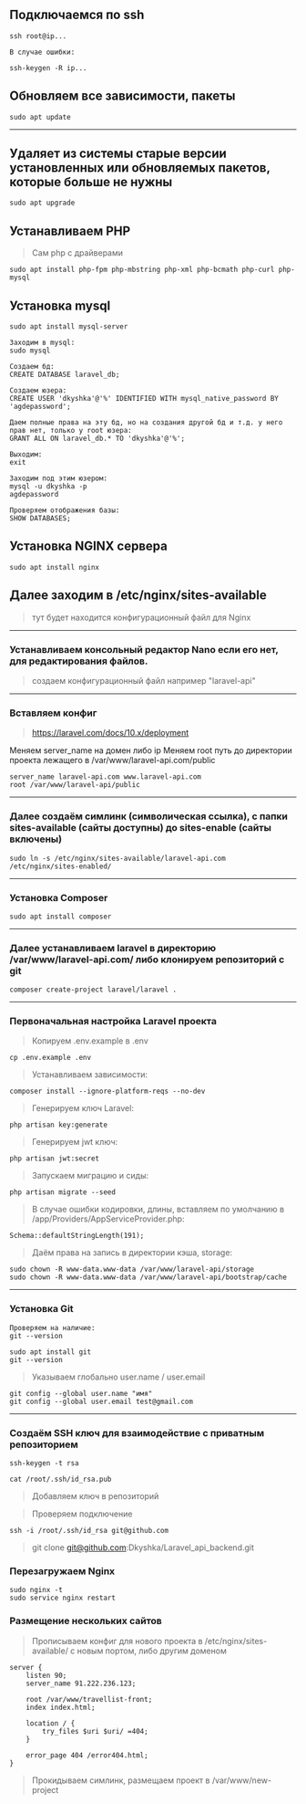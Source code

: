 ## Подключаемся по ssh

```
ssh root@ip...

В случае ошибки:

ssh-keygen -R ip...

```

## Обновляем все зависимости, пакеты
```
sudo apt update
```
---

## Удаляет из системы старые версии установленных или обновляемых пакетов, которые больше не нужны

```
sudo apt upgrade
```

## Устанавливаем PHP

> Сам php с драйверами

```
sudo apt install php-fpm php-mbstring php-xml php-bcmath php-curl php-mysql
```
## Установка mysql

```
sudo apt install mysql-server

Заходим в mysql:
sudo mysql

Создаем бд:
CREATE DATABASE laravel_db;

Создаем юзера:
CREATE USER 'dkyshka'@'%' IDENTIFIED WITH mysql_native_password BY 'agdepassword';

Даем полные права на эту бд, но на создания другой бд и т.д. у него прав нет, только у root юзера:
GRANT ALL ON laravel_db.* TO 'dkyshka'@'%';

Выходим:
exit

Заходим под этим юзером:
mysql -u dkyshka -p
agdepassword

Проверяем отображения базы:
SHOW DATABASES;

```

## Установка NGINX сервера

```
sudo apt install nginx
```
## Далее заходим в /etc/nginx/sites-available
> тут будет находится конфигурационный файл для Nginx

--- 
### Устанавливаем консольный редактор Nano если его нет, для редактирования файлов.
> создаем конфигурационный файл например "laravel-api"
---
### Вставляем конфиг
> https://laravel.com/docs/10.x/deployment

Меняем server_name на домен либо ip
Меняем root путь до директории проекта лежащего в /var/www/laravel-api.com/public

```
server_name laravel-api.com www.laravel-api.com
root /var/www/laravel-api/public
```

---

### Далее создаём симлинк (символическая ссылка), с папки sites-available (сайты доступны) до sites-enable (сайты включены)

```
sudo ln -s /etc/nginx/sites-available/laravel-api.com /etc/nginx/sites-enabled/
```

---

### Установка Composer

```
sudo apt install composer
```

---

### Далее устанавливаем laravel в директорию /var/www/laravel-api.com/ либо клонируем репозиторий с git

```
composer create-project laravel/laravel .
```
---

### Первоначальная настройка Laravel проекта
> Копируем .env.example в .env

```
cp .env.example .env
```
> Устанавливаем зависимости:
```
composer install --ignore-platform-reqs --no-dev
```
> Генерируем ключ Laravel:
```
php artisan key:generate
```
> Генерируем jwt ключ:
```
php artisan jwt:secret
```
> Запускаем миграцию и сиды:
```
php artisan migrate --seed
```
> В случае ошибки кодировки, длины, вставляем по умолчанию в /app/Providers/AppServiceProvider.php:
```
Schema::defaultStringLength(191);
```
> Даём права на запись в директории кэша, storage:
```
sudo chown -R www-data.www-data /var/www/laravel-api/storage
sudo chown -R www-data.www-data /var/www/laravel-api/bootstrap/cache
```

---
### Установка Git

```
Проверяем на наличие:
git --version 

sudo apt install git
git --version

```

> Указываем глобально user.name / user.email
```
git config --global user.name "имя"
git config --global user.email test@gmail.com

```

---

### Создаём SSH ключ для взаимодействие с приватным репозиторием
```
ssh-keygen -t rsa

cat /root/.ssh/id_rsa.pub

```
> Добавляем ключ в репозиторий

> Проверяем подключение

```
ssh -i /root/.ssh/id_rsa git@github.com

```
> git clone git@github.com:Dkyshka/Laravel_api_backend.git


### Перезагружаем Nginx

```
sudo nginx -t
sudo service nginx restart

```
### Размещение нескольких сайтов
> Прописываем конфиг для нового проекта в /etc/nginx/sites-available/ с новым портом, либо другим доменом

```
server {
    listen 90;
    server_name 91.222.236.123;

    root /var/www/travellist-front;
    index index.html;

    location / {
        try_files $uri $uri/ =404;
    }

    error_page 404 /error404.html;
}
```
> Прокидываем симлинк, размещаем проект в /var/www/new-project
